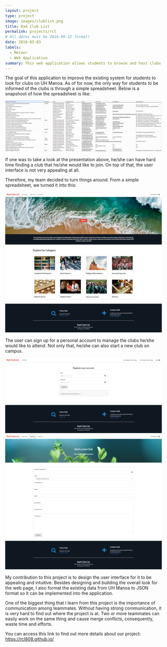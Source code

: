 ```yaml
---
layout: project
type: project
image: images/clublist.png
title: Rad Club List
permalink: projects/rcl
# All dates must be 2016-09-15 format!
date: 2018-05-03
labels:
  - Meteor
  - Web Application
summary: This web application allows students to browse and host clubs in UH Manoa.
---
```

The goal of this application to improve the existing system for students to look for clubs on UH Manoa. As of for now, the only way for students to be informed of the clubs is through a simple spreadsheet. Below is a snapshoot of how the spreadsheet is like:

<img class="ui big left image" src="../images/UHclub.png"> 


If one was to take a look at the presentation above, he/she can have hard time finding a club that he/she would like to join. On top of that, the user interface is not very appealing at all.

Therefore, my team decided to turn things around. From a simple spreadsheet, we turned it into this:

<img class="ui big left image" src="../images/landing-page.png">

The user can sign up for a personal account to manage the clubs he/she would like to attend. Not only that, he/she can also start a new club on campus.

<img class="ui big left image" src="../images/sign-up.png">

<img class="ui big left image" src="../images/add-clib.png">

My contribution to this project is to design the user interface for it to be appealing and intuitive. Besides designing and building the overall look for the web page, I also format the existing data from UH Manoa to JSON format so it can be implemented into the application.

One of the biggest thing that I learn from this project is the importance of communication among teammates. Without having strong communication, it is very hard to find out where the project is at. Two or more teammates can easily work on the same thing and cause merge conflicts, consequently, waste time and efforts. 

You can access this link to find out more details about our project: <https://rcl808.github.io/>
